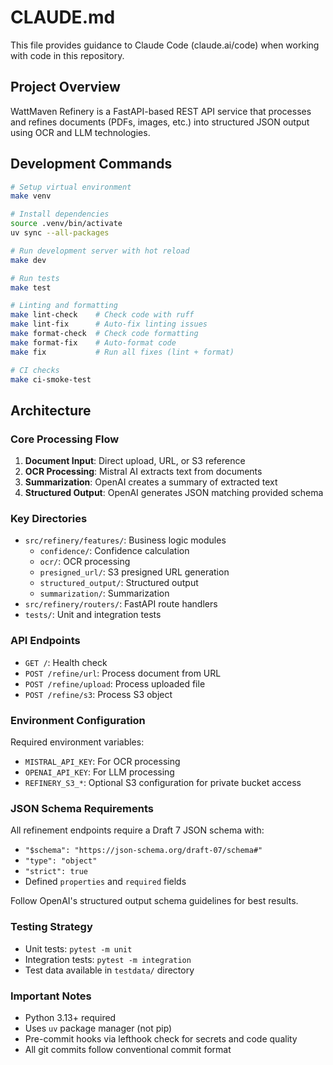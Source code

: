 # CLAUDE.md

This file provides guidance to Claude Code (claude.ai/code) when working with code in this repository.

## Project Overview

WattMaven Refinery is a FastAPI-based REST API service that processes and refines documents (PDFs, images, etc.) into structured JSON output using OCR and LLM technologies.

## Development Commands

```bash
# Setup virtual environment
make venv

# Install dependencies
source .venv/bin/activate
uv sync --all-packages

# Run development server with hot reload
make dev

# Run tests
make test

# Linting and formatting
make lint-check    # Check code with ruff
make lint-fix      # Auto-fix linting issues
make format-check  # Check code formatting
make format-fix    # Auto-format code
make fix           # Run all fixes (lint + format)

# CI checks
make ci-smoke-test
```

## Architecture

### Core Processing Flow
1. **Document Input**: Direct upload, URL, or S3 reference
2. **OCR Processing**: Mistral AI extracts text from documents
3. **Summarization**: OpenAI creates a summary of extracted text
4. **Structured Output**: OpenAI generates JSON matching provided schema

### Key Directories
- `src/refinery/features/`: Business logic modules
  - `confidence/`: Confidence calculation
  - `ocr/`: OCR processing
  - `presigned_url/`: S3 presigned URL generation
  - `structured_output/`: Structured output
  - `summarization/`: Summarization
- `src/refinery/routers/`: FastAPI route handlers
- `tests/`: Unit and integration tests

### API Endpoints
- `GET /`: Health check
- `POST /refine/url`: Process document from URL
- `POST /refine/upload`: Process uploaded file
- `POST /refine/s3`: Process S3 object

### Environment Configuration
Required environment variables:
- `MISTRAL_API_KEY`: For OCR processing
- `OPENAI_API_KEY`: For LLM processing
- `REFINERY_S3_*`: Optional S3 configuration for private bucket access

### JSON Schema Requirements
All refinement endpoints require a Draft 7 JSON schema with:
- `"$schema": "https://json-schema.org/draft-07/schema#"`
- `"type": "object"`
- `"strict": true`
- Defined `properties` and `required` fields

Follow OpenAI's structured output schema guidelines for best results.

### Testing Strategy
- Unit tests: `pytest -m unit`
- Integration tests: `pytest -m integration`
- Test data available in `testdata/` directory

### Important Notes
- Python 3.13+ required
- Uses `uv` package manager (not pip)
- Pre-commit hooks via lefthook check for secrets and code quality
- All git commits follow conventional commit format